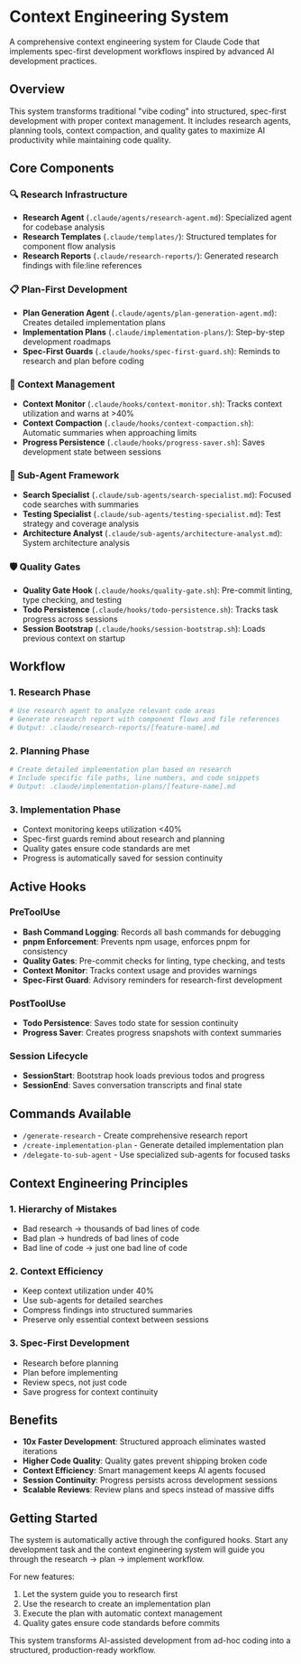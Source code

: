 # Context Engineering System

A comprehensive context engineering system for Claude Code that implements spec-first development workflows inspired by advanced AI development practices.

## Overview

This system transforms traditional "vibe coding" into structured, spec-first development with proper context management. It includes research agents, planning tools, context compaction, and quality gates to maximize AI productivity while maintaining code quality.

## Core Components

### 🔍 Research Infrastructure
- **Research Agent** (`.claude/agents/research-agent.md`): Specialized agent for codebase analysis
- **Research Templates** (`.claude/templates/`): Structured templates for component flow analysis
- **Research Reports** (`.claude/research-reports/`): Generated research findings with file:line references

### 📋 Plan-First Development
- **Plan Generation Agent** (`.claude/agents/plan-generation-agent.md`): Creates detailed implementation plans
- **Implementation Plans** (`.claude/implementation-plans/`): Step-by-step development roadmaps
- **Spec-First Guards** (`.claude/hooks/spec-first-guard.sh`): Reminds to research and plan before coding

### 🎯 Context Management
- **Context Monitor** (`.claude/hooks/context-monitor.sh`): Tracks context utilization and warns at >40%
- **Context Compaction** (`.claude/hooks/context-compaction.sh`): Automatic summaries when approaching limits
- **Progress Persistence** (`.claude/hooks/progress-saver.sh`): Saves development state between sessions

### 🤖 Sub-Agent Framework
- **Search Specialist** (`.claude/sub-agents/search-specialist.md`): Focused code searches with summaries
- **Testing Specialist** (`.claude/sub-agents/testing-specialist.md`): Test strategy and coverage analysis
- **Architecture Analyst** (`.claude/sub-agents/architecture-analyst.md`): System architecture analysis

### 🛡️ Quality Gates
- **Quality Gate Hook** (`.claude/hooks/quality-gate.sh`): Pre-commit linting, type checking, and testing
- **Todo Persistence** (`.claude/hooks/todo-persistence.sh`): Tracks task progress across sessions
- **Session Bootstrap** (`.claude/hooks/session-bootstrap.sh`): Loads previous context on startup

## Workflow

### 1. Research Phase
```bash
# Use research agent to analyze relevant code areas
# Generate research report with component flows and file references
# Output: .claude/research-reports/[feature-name].md
```

### 2. Planning Phase
```bash
# Create detailed implementation plan based on research
# Include specific file paths, line numbers, and code snippets
# Output: .claude/implementation-plans/[feature-name].md
```

### 3. Implementation Phase
- Context monitoring keeps utilization <40%
- Spec-first guards remind about research and planning
- Quality gates ensure code standards are met
- Progress is automatically saved for session continuity

## Active Hooks

### PreToolUse
- **Bash Command Logging**: Records all bash commands for debugging
- **pnpm Enforcement**: Prevents npm usage, enforces pnpm for consistency
- **Quality Gates**: Pre-commit checks for linting, type checking, and tests
- **Context Monitor**: Tracks context usage and provides warnings
- **Spec-First Guard**: Advisory reminders for research-first development

### PostToolUse
- **Todo Persistence**: Saves todo state for session continuity
- **Progress Saver**: Creates progress snapshots with context summaries

### Session Lifecycle
- **SessionStart**: Bootstrap hook loads previous todos and progress
- **SessionEnd**: Saves conversation transcripts and final state

## Commands Available

- `/generate-research` - Create comprehensive research report
- `/create-implementation-plan` - Generate detailed implementation plan
- `/delegate-to-sub-agent` - Use specialized sub-agents for focused tasks

## Context Engineering Principles

### 1. Hierarchy of Mistakes
- Bad research → thousands of bad lines of code
- Bad plan → hundreds of bad lines of code  
- Bad line of code → just one bad line of code

### 2. Context Efficiency
- Keep context utilization under 40%
- Use sub-agents for detailed searches
- Compress findings into structured summaries
- Preserve only essential context between sessions

### 3. Spec-First Development
- Research before planning
- Plan before implementing
- Review specs, not just code
- Save progress for context continuity

## Benefits

- **10x Faster Development**: Structured approach eliminates wasted iterations
- **Higher Code Quality**: Quality gates prevent shipping broken code
- **Context Efficiency**: Smart management keeps AI agents focused
- **Session Continuity**: Progress persists across development sessions
- **Scalable Reviews**: Review plans and specs instead of massive diffs

## Getting Started

The system is automatically active through the configured hooks. Start any development task and the context engineering system will guide you through the research → plan → implement workflow.

For new features:
1. Let the system guide you to research first
2. Use the research to create an implementation plan
3. Execute the plan with automatic context management
4. Quality gates ensure code standards before commits

This system transforms AI-assisted development from ad-hoc coding into a structured, production-ready workflow.